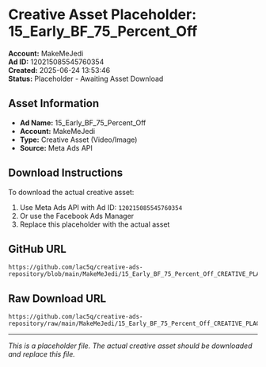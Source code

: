 # Creative Asset Placeholder: 15_Early_BF_75_Percent_Off

**Account:** MakeMeJedi  
**Ad ID:** 120215085545760354  
**Created:** 2025-06-24 13:53:46  
**Status:** Placeholder - Awaiting Asset Download

## Asset Information
- **Ad Name:** 15_Early_BF_75_Percent_Off
- **Account:** MakeMeJedi
- **Type:** Creative Asset (Video/Image)
- **Source:** Meta Ads API

## Download Instructions
To download the actual creative asset:

1. Use Meta Ads API with Ad ID: `120215085545760354`
2. Or use the Facebook Ads Manager
3. Replace this placeholder with the actual asset

## GitHub URL
```
https://github.com/lac5q/creative-ads-repository/blob/main/MakeMeJedi/15_Early_BF_75_Percent_Off_CREATIVE_PLACEHOLDER.md
```

## Raw Download URL
```
https://github.com/lac5q/creative-ads-repository/raw/main/MakeMeJedi/15_Early_BF_75_Percent_Off_CREATIVE_PLACEHOLDER.md
```

---
*This is a placeholder file. The actual creative asset should be downloaded and replace this file.*
